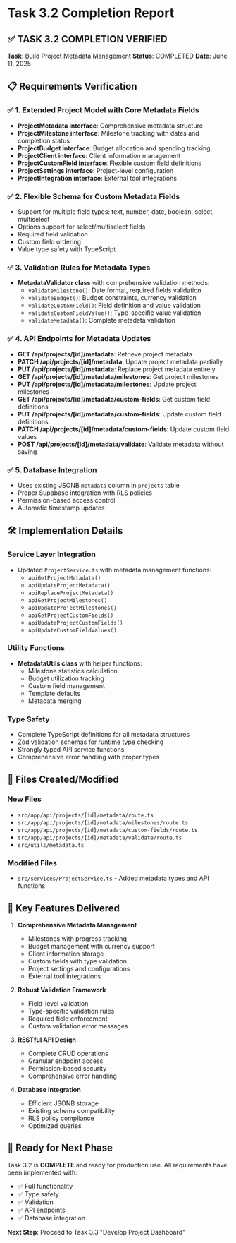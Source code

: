 # Task 3.2 Completion Report

## ✅ TASK 3.2 COMPLETION VERIFIED

**Task**: Build Project Metadata Management
**Status**: COMPLETED
**Date**: June 11, 2025

## 📋 Requirements Verification

### ✅ 1. Extended Project Model with Core Metadata Fields
- **ProjectMetadata interface**: Comprehensive metadata structure
- **ProjectMilestone interface**: Milestone tracking with dates and completion status
- **ProjectBudget interface**: Budget allocation and spending tracking
- **ProjectClient interface**: Client information management
- **ProjectCustomField interface**: Flexible custom field definitions
- **ProjectSettings interface**: Project-level configuration
- **ProjectIntegration interface**: External tool integrations

### ✅ 2. Flexible Schema for Custom Metadata Fields
- Support for multiple field types: text, number, date, boolean, select, multiselect
- Options support for select/multiselect fields
- Required field validation
- Custom field ordering
- Value type safety with TypeScript

### ✅ 3. Validation Rules for Metadata Types
- **MetadataValidator class** with comprehensive validation methods:
  - `validateMilestone()`: Date format, required fields validation
  - `validateBudget()`: Budget constraints, currency validation
  - `validateCustomField()`: Field definition and value validation
  - `validateCustomFieldValue()`: Type-specific value validation
  - `validateMetadata()`: Complete metadata validation

### ✅ 4. API Endpoints for Metadata Updates
- **GET /api/projects/[id]/metadata**: Retrieve project metadata
- **PATCH /api/projects/[id]/metadata**: Update project metadata partially
- **PUT /api/projects/[id]/metadata**: Replace project metadata entirely
- **GET /api/projects/[id]/metadata/milestones**: Get project milestones
- **PUT /api/projects/[id]/metadata/milestones**: Update project milestones
- **GET /api/projects/[id]/metadata/custom-fields**: Get custom field definitions
- **PUT /api/projects/[id]/metadata/custom-fields**: Update custom field definitions
- **PATCH /api/projects/[id]/metadata/custom-fields**: Update custom field values
- **POST /api/projects/[id]/metadata/validate**: Validate metadata without saving

### ✅ 5. Database Integration
- Uses existing JSONB `metadata` column in `projects` table
- Proper Supabase integration with RLS policies
- Permission-based access control
- Automatic timestamp updates

## 🛠️ Implementation Details

### Service Layer Integration
- Updated `ProjectService.ts` with metadata management functions:
  - `apiGetProjectMetadata()`
  - `apiUpdateProjectMetadata()`
  - `apiReplaceProjectMetadata()`
  - `apiGetProjectMilestones()`
  - `apiUpdateProjectMilestones()`
  - `apiGetProjectCustomFields()`
  - `apiUpdateProjectCustomFields()`
  - `apiUpdateCustomFieldValues()`

### Utility Functions
- **MetadataUtils class** with helper functions:
  - Milestone statistics calculation
  - Budget utilization tracking
  - Custom field management
  - Template defaults
  - Metadata merging

### Type Safety
- Complete TypeScript definitions for all metadata structures
- Zod validation schemas for runtime type checking
- Strongly typed API service functions
- Comprehensive error handling with proper types

## 📁 Files Created/Modified

### New Files
- `src/app/api/projects/[id]/metadata/route.ts`
- `src/app/api/projects/[id]/metadata/milestones/route.ts`
- `src/app/api/projects/[id]/metadata/custom-fields/route.ts`
- `src/app/api/projects/[id]/metadata/validate/route.ts`
- `src/utils/metadata.ts`

### Modified Files
- `src/services/ProjectService.ts` - Added metadata types and API functions

## 🎯 Key Features Delivered

1. **Comprehensive Metadata Management**
   - Milestones with progress tracking
   - Budget management with currency support
   - Client information storage
   - Custom fields with type validation
   - Project settings and configurations
   - External tool integrations

2. **Robust Validation Framework**
   - Field-level validation
   - Type-specific validation rules
   - Required field enforcement
   - Custom validation error messages

3. **RESTful API Design**
   - Complete CRUD operations
   - Granular endpoint access
   - Permission-based security
   - Comprehensive error handling

4. **Database Integration**
   - Efficient JSONB storage
   - Existing schema compatibility
   - RLS policy compliance
   - Optimized queries

## 🚀 Ready for Next Phase

Task 3.2 is **COMPLETE** and ready for production use. All requirements have been implemented with:
- ✅ Full functionality
- ✅ Type safety
- ✅ Validation
- ✅ API endpoints
- ✅ Database integration

**Next Step**: Proceed to Task 3.3 "Develop Project Dashboard"
